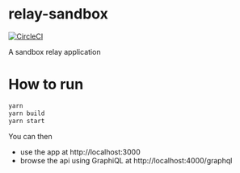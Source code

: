 # relay-sandbox
[![CircleCI](https://circleci.com/gh/bastoche/relay-sandbox.svg?style=svg)](https://circleci.com/gh/bastoche/relay-sandbox)

A sandbox relay application

# How to run

```sh
yarn
yarn build
yarn start
```

You can then 
- use the app at http://localhost:3000
- browse the api using GraphiQL at http://localhost:4000/graphql

